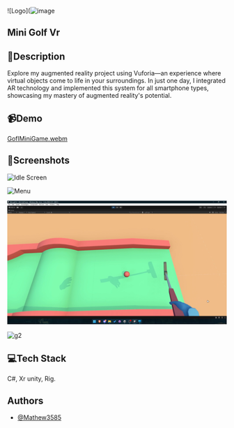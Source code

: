 
![Logo](![image]([ReadmeContent/mars_4_astronaut.jpg)


## Mini Golf Vr



## 📜Description

Explore my augmented reality project using Vuforia—an experience where virtual objects come to life in your surroundings. In just one day, I integrated AR technology and implemented this system for all smartphone types, showcasing my mastery of augmented reality's potential.
## 📹Demo

[GoflMiniGame.webm](ReadmeContent/Screenrecorder-2023-12-17-15-21-33-254.mp4)



## 📸Screenshots

![Idle Screen](ReadmeContent/vlcsnap-2023-12-17-15h41m09s435.png)

![Menu](ReadmeContent/vlcsnap-2023-12-17-15h41m28s517.png)

![g1](https://github.com/Mathew3585/Mini-golf-Vr/blob/main/ScreenShoot/2023-05-19%2017-11-10.00_00_16_57.Still001.png?raw=true)

![g2](ReadmeContent/vlcsnap-2023-12-17-15h41m56s891.png)



## 💻Tech Stack

C#, Xr unity, Rig.

## Authors

- [@Mathew3585](https://www.github.com/Mathew3585)


